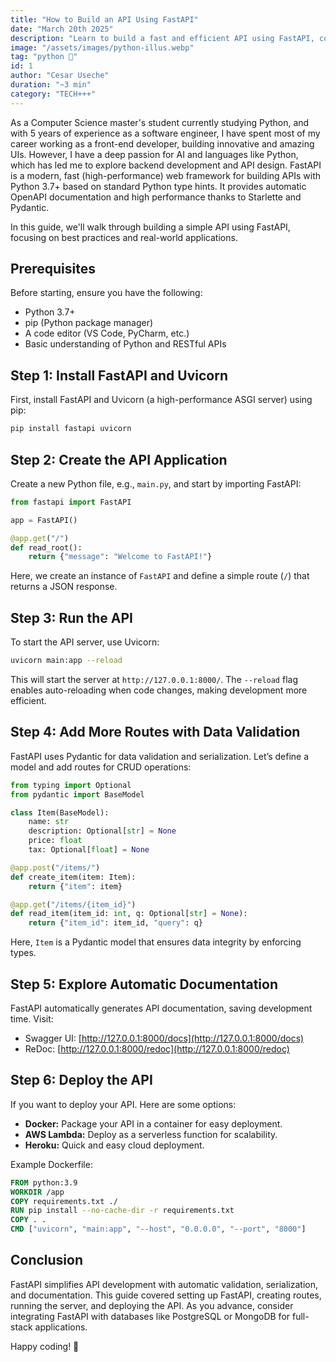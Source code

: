 ```yaml
---
title: "How to Build an API Using FastAPI"
date: "March 20th 2025"
description: "Learn to build a fast and efficient API using FastAPI, covering setup, routing, data validation, and deployment."
image: "/assets/images/python-illus.webp"
tag: "python 🐍"
id: 1
author: "Cesar Useche"
duration: "~3 min"
category: "TECH+++"
---
```


As a Computer Science master's student currently studying Python, and with 5 years of experience as a software engineer, I have spent most of my career working as a front-end developer, building innovative and amazing UIs. However, I have a deep passion for AI and languages like Python, which has led me to explore backend development and API design. FastAPI is a modern, fast (high-performance) web framework for building APIs with Python 3.7+ based on standard Python type hints. It provides automatic OpenAPI documentation and high performance thanks to Starlette and Pydantic.

In this guide, we'll walk through building a simple API using FastAPI, focusing on best practices and real-world applications.

## Prerequisites
Before starting, ensure you have the following:
- Python 3.7+
- pip (Python package manager)
- A code editor (VS Code, PyCharm, etc.)
- Basic understanding of Python and RESTful APIs

## Step 1: Install FastAPI and Uvicorn
First, install FastAPI and Uvicorn (a high-performance ASGI server) using pip:

```sh
pip install fastapi uvicorn
```

## Step 2: Create the API Application
Create a new Python file, e.g., `main.py`, and start by importing FastAPI:

```python
from fastapi import FastAPI

app = FastAPI()

@app.get("/")
def read_root():
    return {"message": "Welcome to FastAPI!"}
```

Here, we create an instance of `FastAPI` and define a simple route (`/`) that returns a JSON response.

## Step 3: Run the API
To start the API server, use Uvicorn:

```sh
uvicorn main:app --reload
```

This will start the server at `http://127.0.0.1:8000/`. The `--reload` flag enables auto-reloading when code changes, making development more efficient.

## Step 4: Add More Routes with Data Validation
FastAPI uses Pydantic for data validation and serialization. Let’s define a model and add routes for CRUD operations:

```python
from typing import Optional
from pydantic import BaseModel

class Item(BaseModel):
    name: str
    description: Optional[str] = None
    price: float
    tax: Optional[float] = None

@app.post("/items/")
def create_item(item: Item):
    return {"item": item}

@app.get("/items/{item_id}")
def read_item(item_id: int, q: Optional[str] = None):
    return {"item_id": item_id, "query": q}
```

Here, `Item` is a Pydantic model that ensures data integrity by enforcing types.

## Step 5: Explore Automatic Documentation
FastAPI automatically generates API documentation, saving development time. Visit:
- Swagger UI: [http://127.0.0.1:8000/docs](http://127.0.0.1:8000/docs)
- ReDoc: [http://127.0.0.1:8000/redoc](http://127.0.0.1:8000/redoc)

## Step 6: Deploy the API
If you want to deploy your API. Here are some options:
- **Docker:** Package your API in a container for easy deployment.
- **AWS Lambda:** Deploy as a serverless function for scalability.
- **Heroku:** Quick and easy cloud deployment.

Example Dockerfile:

```dockerfile
FROM python:3.9
WORKDIR /app
COPY requirements.txt ./
RUN pip install --no-cache-dir -r requirements.txt
COPY . .
CMD ["uvicorn", "main:app", "--host", "0.0.0.0", "--port", "8000"]
```

## Conclusion
FastAPI simplifies API development with automatic validation, serialization, and documentation. This guide covered setting up FastAPI, creating routes, running the server, and deploying the API. As you advance, consider integrating FastAPI with databases like PostgreSQL or MongoDB for full-stack applications.

Happy coding! 🐍

